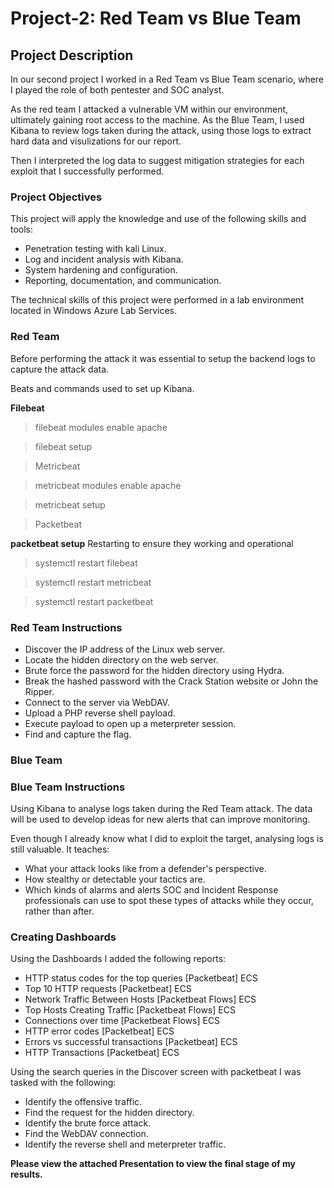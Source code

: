 # Project-2: Red Team vs Blue Team

## Project Description

In our second project I worked in a Red Team vs Blue Team scenario, where I played the role of both pentester and SOC analyst.

As the red team I attacked a vulnerable VM within our environment, ultimately gaining root access to the machine. As the Blue Team, I used Kibana to review logs taken during the attack, using those logs to extract hard data and visulizations for our report.

Then I interpreted the log data to suggest mitigation strategies for each exploit that I successfully performed.

### Project Objectives

This project will apply the knowledge and use of the following skills and tools:

- Penetration testing with kali Linux.
- Log and incident analysis with Kibana.
- System hardening and configuration.
- Reporting, documentation, and communication.

The technical skills of this project were performed in a lab environment located in Windows Azure Lab Services.

### **Red Team**

Before performing the attack it was essential to setup the backend logs to capture the attack data.

Beats and commands used to set up Kibana.

**Filebeat**

> filebeat modules enable apache

> filebeat setup

> Metricbeat

> metricbeat modules enable apache

> metricbeat setup

> Packetbeat

**packetbeat setup**
Restarting to ensure they working and operational

> systemctl restart filebeat


> systemctl restart metricbeat


> systemctl restart packetbeat

### Red Team Instructions

- Discover the IP address of the Linux web server.
- Locate the hidden directory on the web server.
- Brute force the password for the hidden directory using Hydra.
- Break the hashed password with the Crack Station website or John the Ripper.
- Connect to the server via WebDAV.
- Upload a PHP reverse shell payload.
- Execute payload to open up a meterpreter session.
- Find and capture the flag.

### **Blue Team**

### Blue Team Instructions

Using Kibana to analyse logs taken during the Red Team attack. The data will be used to develop ideas for new alerts that can improve monitoring.

Even though I already know what I did to exploit the target, analysing logs is still valuable. It teaches:

- What your attack looks like from a defender's perspective.
- How stealthy or detectable your tactics are.
- Which kinds of alarms and alerts SOC and Incident Response professionals can use to spot these types of attacks while they occur, rather than after.

### Creating Dashboards

Using the Dashboards I added the following reports:

- HTTP status codes for the top queries [Packetbeat] ECS
- Top 10 HTTP requests [Packetbeat] ECS
- Network Traffic Between Hosts [Packetbeat Flows] ECS
- Top Hosts Creating Traffic [Packetbeat Flows] ECS
- Connections over time [Packetbeat Flows] ECS
- HTTP error codes [Packetbeat] ECS
- Errors vs successful transactions [Packetbeat] ECS
- HTTP Transactions [Packetbeat] ECS

Using the search queries in the Discover screen with packetbeat I was tasked with the following:

- Identify the offensive traffic.
- Find the request for the hidden directory.
- Identify the brute force attack.
- Find the WebDAV connection.
- Identify the reverse shell and meterpreter traffic.

**Please view the attached Presentation to view the final stage of my results.**